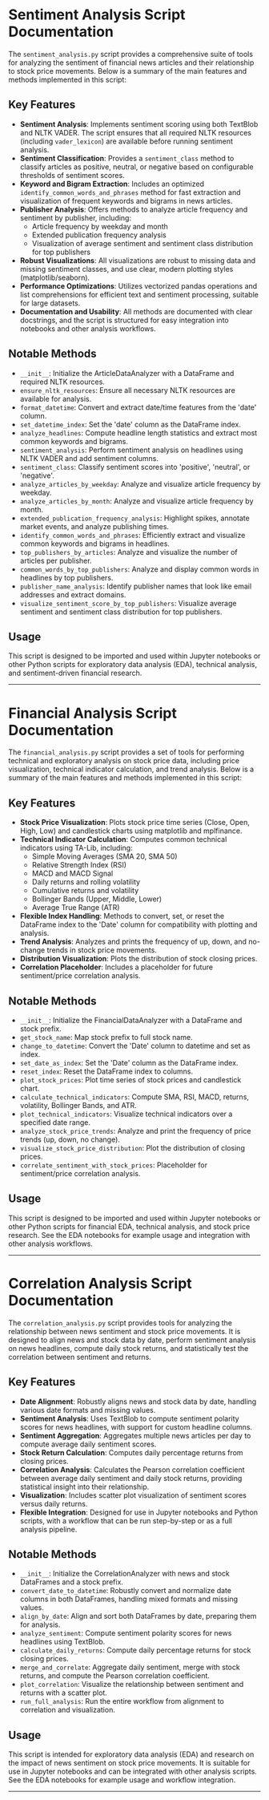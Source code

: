 # Sentiment Analysis Script Documentation

The `sentiment_analysis.py` script provides a comprehensive suite of tools for analyzing the sentiment of financial news articles and their relationship to stock price movements. Below is a summary of the main features and methods implemented in this script:

## Key Features

- **Sentiment Analysis**: Implements sentiment scoring using both TextBlob and NLTK VADER. The script ensures that all required NLTK resources (including `vader_lexicon`) are available before running sentiment analysis.
- **Sentiment Classification**: Provides a `sentiment_class` method to classify articles as positive, neutral, or negative based on configurable thresholds of sentiment scores.
- **Keyword and Bigram Extraction**: Includes an optimized `identify_common_words_and_phrases` method for fast extraction and visualization of frequent keywords and bigrams in news articles.
- **Publisher Analysis**: Offers methods to analyze article frequency and sentiment by publisher, including:
  - Article frequency by weekday and month
  - Extended publication frequency analysis
  - Visualization of average sentiment and sentiment class distribution for top publishers
- **Robust Visualizations**: All visualizations are robust to missing data and missing sentiment classes, and use clear, modern plotting styles (matplotlib/seaborn).
- **Performance Optimizations**: Utilizes vectorized pandas operations and list comprehensions for efficient text and sentiment processing, suitable for large datasets.
- **Documentation and Usability**: All methods are documented with clear docstrings, and the script is structured for easy integration into notebooks and other analysis workflows.

## Notable Methods

- `__init__`: Initialize the ArticleDataAnalyzer with a DataFrame and required NLTK resources.
- `ensure_nltk_resources`: Ensure all necessary NLTK resources are available for analysis.
- `format_datetime`: Convert and extract date/time features from the 'date' column.
- `set_datetime_index`: Set the 'date' column as the DataFrame index.
- `analyze_headlines`: Compute headline length statistics and extract most common keywords and bigrams.
- `sentiment_analysis`: Perform sentiment analysis on headlines using NLTK VADER and add sentiment columns.
- `sentiment_class`: Classify sentiment scores into 'positive', 'neutral', or 'negative'.
- `analyze_articles_by_weekday`: Analyze and visualize article frequency by weekday.
- `analyze_articles_by_month`: Analyze and visualize article frequency by month.
- `extended_publication_frequency_analysis`: Highlight spikes, annotate market events, and analyze publishing times.
- `identify_common_words_and_phrases`: Efficiently extract and visualize common keywords and bigrams in headlines.
- `top_publishers_by_articles`: Analyze and visualize the number of articles per publisher.
- `common_words_by_top_publishers`: Analyze and display common words in headlines by top publishers.
- `publisher_name_analysis`: Identify publisher names that look like email addresses and extract domains.
- `visualize_sentiment_score_by_top_publishers`: Visualize average sentiment and sentiment class distribution for top publishers.

## Usage

This script is designed to be imported and used within Jupyter notebooks or other Python scripts for exploratory data analysis (EDA), technical analysis, and sentiment-driven financial research.

---

# Financial Analysis Script Documentation

The `financial_analysis.py` script provides a set of tools for performing technical and exploratory analysis on stock price data, including price visualization, technical indicator calculation, and trend analysis. Below is a summary of the main features and methods implemented in this script:

## Key Features

- **Stock Price Visualization**: Plots stock price time series (Close, Open, High, Low) and candlestick charts using matplotlib and mplfinance.
- **Technical Indicator Calculation**: Computes common technical indicators using TA-Lib, including:
  - Simple Moving Averages (SMA 20, SMA 50)
  - Relative Strength Index (RSI)
  - MACD and MACD Signal
  - Daily returns and rolling volatility
  - Cumulative returns and volatility
  - Bollinger Bands (Upper, Middle, Lower)
  - Average True Range (ATR)
- **Flexible Index Handling**: Methods to convert, set, or reset the DataFrame index to the 'Date' column for compatibility with plotting and analysis.
- **Trend Analysis**: Analyzes and prints the frequency of up, down, and no-change trends in stock price movements.
- **Distribution Visualization**: Plots the distribution of stock closing prices.
- **Correlation Placeholder**: Includes a placeholder for future sentiment/price correlation analysis.

## Notable Methods

- `__init__`: Initialize the FinancialDataAnalyzer with a DataFrame and stock prefix.
- `get_stock_name`: Map stock prefix to full stock name.
- `change_to_datetime`: Convert the 'Date' column to datetime and set as index.
- `set_date_as_index`: Set the 'Date' column as the DataFrame index.
- `reset_index`: Reset the DataFrame index to columns.
- `plot_stock_prices`: Plot time series of stock prices and candlestick chart.
- `calculate_technical_indicators`: Compute SMA, RSI, MACD, returns, volatility, Bollinger Bands, and ATR.
- `plot_technical_indicators`: Visualize technical indicators over a specified date range.
- `analyze_stock_price_trends`: Analyze and print the frequency of price trends (up, down, no change).
- `visualize_stock_price_distribution`: Plot the distribution of closing prices.
- `correlate_sentiment_with_stock_prices`: Placeholder for sentiment/price correlation analysis.

## Usage

This script is designed to be imported and used within Jupyter notebooks or other Python scripts for financial EDA, technical analysis, and stock price research. See the EDA notebooks for example usage and integration with other analysis workflows.

---

# Correlation Analysis Script Documentation

The `correlation_analysis.py` script provides tools for analyzing the relationship between news sentiment and stock price movements. It is designed to align news and stock data by date, perform sentiment analysis on news headlines, compute daily stock returns, and statistically test the correlation between sentiment and returns.

## Key Features

- **Date Alignment**: Robustly aligns news and stock data by date, handling various date formats and missing values.
- **Sentiment Analysis**: Uses TextBlob to compute sentiment polarity scores for news headlines, with support for custom headline columns.
- **Sentiment Aggregation**: Aggregates multiple news articles per day to compute average daily sentiment scores.
- **Stock Return Calculation**: Computes daily percentage returns from closing prices.
- **Correlation Analysis**: Calculates the Pearson correlation coefficient between average daily sentiment and daily stock returns, providing statistical insight into their relationship.
- **Visualization**: Includes scatter plot visualization of sentiment scores versus daily returns.
- **Flexible Integration**: Designed for use in Jupyter notebooks and Python scripts, with a workflow that can be run step-by-step or as a full analysis pipeline.

## Notable Methods

- `__init__`: Initialize the CorrelationAnalyzer with news and stock DataFrames and a stock prefix.
- `convert_date_to_datetime`: Robustly convert and normalize date columns in both DataFrames, handling mixed formats and missing values.
- `align_by_date`: Align and sort both DataFrames by date, preparing them for analysis.
- `analyze_sentiment`: Compute sentiment polarity scores for news headlines using TextBlob.
- `calculate_daily_returns`: Compute daily percentage returns for stock closing prices.
- `merge_and_correlate`: Aggregate daily sentiment, merge with stock returns, and compute the Pearson correlation coefficient.
- `plot_correlation`: Visualize the relationship between sentiment and returns with a scatter plot.
- `run_full_analysis`: Run the entire workflow from alignment to correlation and visualization.

## Usage

This script is intended for exploratory data analysis (EDA) and research on the impact of news sentiment on stock price movements. It is suitable for use in Jupyter notebooks and can be integrated with other analysis scripts. See the EDA notebooks for example usage and workflow integration.

---
